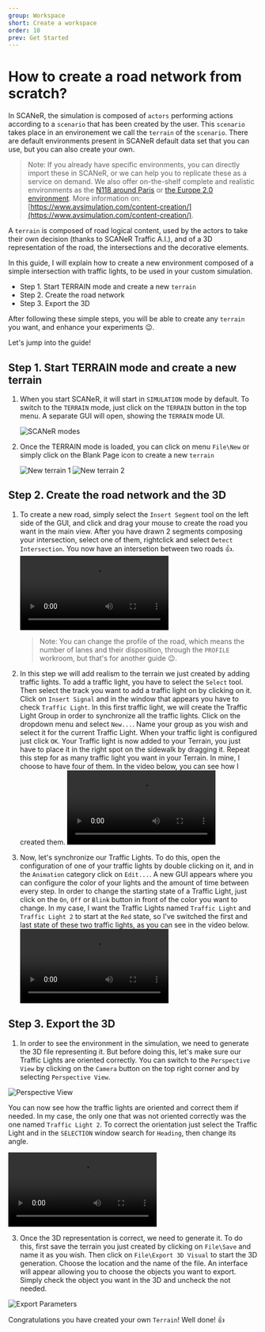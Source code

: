 ```yaml
---
group: Workspace
short: Create a workspace
order: 10
prev: Get Started
---
```


# How to create a road network from scratch?

In SCANeR, the simulation is composed of `actors` performing actions according to a `scenario` that has been created by the user. This `scenario` takes place in an environement we call the `terrain` of the `scenario`. There are default environments present in SCANeR default data set that you can use, but you can also create your own.

> Note: If you already have specific environments, you can directly import these in SCANeR, or we can help you to replicate these as a service on demand. We also offer on-the-shelf complete and realistic environments as the [N118 around Paris](https://www.avsimulation.com/a86-n118/) or [the Europe 2.0 environment](https://www.avsimulation.com/europe-2-0/). More information on: [https://www.avsimulation.com/content-creation/](https://www.avsimulation.com/content-creation/).

A `terrain` is composed of road logical content, used by the actors to take their own decision (thanks to SCANeR Traffic A.I.), and of a 3D representation of the road, the intersections and the decorative elements.

In this guide, I will explain how to create a new environment composed of a simple intersection with traffic lights, to be used in your custom simulation.

- Step 1. Start TERRAIN mode and create a new `terrain`
- Step 2. Create the road network
- Step 3. Export the 3D

After following these simple steps, you will be able to create any `terrain` you want, and enhance your experiments 😉.

Let's jump into the guide!

## Step 1. Start TERRAIN mode and create a new terrain

1. When you start SCANeR, it will start in `SIMULATION` mode by default. To switch to the `TERRAIN` mode, just click on the `TERRAIN` button in the top menu. A separate GUI will open, showing the `TERRAIN` mode UI.
   
   ![SCANeR modes](./assets/SCANeR_modes.png)
   
2. Once the TERRAIN mode is loaded, you can click on menu `File\New` or simply click on the Blank Page icon to create a new `terrain`
   
   ![New terrain 1](./assets/New_terrain1.png) ![New terrain 2](./assets/New_terrain2.png)

## Step 2. Create the road network and the 3D

1. To create a new road, simply select the `Insert Segment` tool on the left side of the GUI, and click and drag your mouse to create the road you want in the main view. After you have drawn 2 segments composing your intersection, select one of them, rightclick and select `Detect Intersection`. You now have an intersetion between two roads 👍. 
<video src="https://user-images.githubusercontent.com/22998298/127977584-23603bda-3850-4720-bc1d-3eef40cb08a5.mp4" controls="controls" style="max-width: 730px;"></video> 
   > Note: You can change the profile of the road, which means the number of lanes and their disposition, through the `PROFILE` workroom, but that's for another guide 😉.

2. In this step we will add realism to the terrain we just created by adding traffic lights. To add a traffic light, you have to select the `Select` tool. Then select the track you want to add a traffic light on by clicking on it. Click on `Insert Signal` and in the window that appears you have to check `Traffic Light`. In this first traffic light, we will create the Traffic Light Group in order to synchronize all the traffic lights. Click on the dropdown menu and select `New...`. Name your group as you wish and select it for the current Traffic Light. When your traffic light is configured just click `OK`. Your Traffic light is now added to your Terrain, you just have to place it in the right spot on the sidewalk by dragging it. Repeat this step for as many traffic light you want in your Terrain. In mine, I choose to have four of them. In the video below, you can see how I created them. 
<video src="https://user-images.githubusercontent.com/22998298/127977612-ba466420-2367-4e43-b754-901f318521f5.mp4" controls="controls" style="max-width: 730px;"></video> 
3. Now, let's synchronize our Traffic Lights. To do this, open the configuration of one of your traffic lights by double clicking on it, and in the `Animation` category click on `Edit...`. A new GUI appears where you can configure the color of your lights and the amount of time between every step. In order to change the starting state of a Traffic Light, just click on the `On`, `Off` or `Blink` button in front of the color you want to change. In my case, I want the Traffic Lights named `Traffic Light` and `Traffic Light 2` to start at the `Red` state, so I've switched the first and last state of these two traffic lights, as you can see in the video below. 
<video src="https://user-images.githubusercontent.com/22998298/127977645-df7f1664-7ed8-40ae-a5db-6cab2a4a9e0f.mp4" controls="controls" style="max-width: 730px;"></video> 

## Step 3. Export the 3D

1. In order to see the environment in the simulation, we need to generate the 3D file representing it. But before doing this, let's make sure our Traffic Lights are oriented correctly. You can switch to the `Perspective View` by clicking on the `Camera` button on the top right corner and by selecting `Perspective View`.

![Perspective View](./assets/Perspective_View.png)

   You can now see how the traffic lights are oriented and correct them if needed. In my case, the only one that was not oriented correctly was the one named `Traffic Light 2`. To correct the orientation just select the Traffic Light and in the `SELECTION` window search for `Heading`, then change its angle. 

<video src="https://user-images.githubusercontent.com/22998298/127978181-6b1fe79d-f04c-4110-99da-50fae408c954.mp4" controls="controls" style="max-width: 730px;"></video> 

3. Once the 3D representation is correct, we need to generate it. To do this, first save the terrain you just created by clicking on `File\Save` and name it as you wish. Then click on `File\Export 3D Visual` to start the 3D generation. Choose the location and the name of the file. An interface will appear allowing you to choose the objects you want to export. Simply check the object you want in the 3D and uncheck the not needed.

![Export Parameters](./assets/Export_Parameters.png)

Congratulations you have created your own `Terrain`! Well done! 👍
